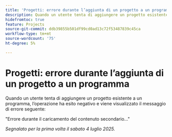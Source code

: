 ```yaml
---
title: 'Progetti: errore durante l’aggiunta di un progetto a un programma'
description: Quando un utente tenta di aggiungere un progetto esistente a un programma, l’operazione ha esito negativo e viene visualizzato un messaggio di errore.
hidefromtoc: true
feature: Projects
source-git-commit: ddb39855b501df99cd0ad13c72f53487839c45ca
workflow-type: tm+mt
source-wordcount: '75'
ht-degree: 5%

---
```



# Progetti: errore durante l’aggiunta di un progetto a un programma

Quando un utente tenta di aggiungere un progetto esistente a un programma, l’operazione ha esito negativo e viene visualizzato il messaggio di errore seguente:

&quot;Errore durante il caricamento del contenuto secondario...&quot;

_Segnalato per la prima volta il sabato 4 luglio 2025._
